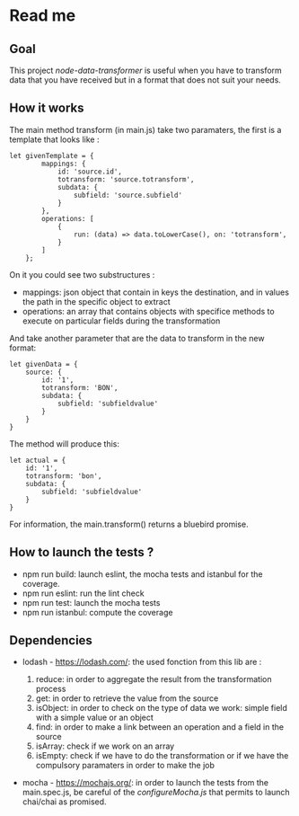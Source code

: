 # Read me

## Goal

This project *node-data-transformer* is useful when you have to transform data that you have received but in a format that does not suit
your needs.

## How it works

The main method transform (in main.js) take two paramaters, the first is a template that looks like :

```
let givenTemplate = {
        mappings: {
            id: 'source.id',
            totransform: 'source.totransform',
            subdata: {
                subfield: 'source.subfield'
            }
        },
        operations: [
            {
                run: (data) => data.toLowerCase(), on: 'totransform',
            }
        ]
    };
```

On it you could see two substructures :

* mappings: json object that contain in keys the destination, and in values the path in the specific object to extract
* operations: an array that contains objects with specifice methods to execute on particular fields during the transformation

And take another parameter that are the data to transform in the new format:

```
let givenData = { 
    source: {
        id: '1',
        totransform: 'BON',
        subdata: {
            subfield: 'subfieldvalue'
        }
    }
}
```

The method will produce this:

```
let actual = { 
    id: '1',
    totransform: 'bon',
    subdata: {
        subfield: 'subfieldvalue'
    }
}
```

For information, the main.transform() returns a bluebird promise.

## How to launch the tests ?

* npm run build: launch eslint, the mocha tests and istanbul for the coverage.
* npm run eslint: run the lint check
* npm run test: launch the mocha tests
* npm run istanbul: compute the coverage

## Dependencies

* lodash - https://lodash.com/: the used fonction from this lib are :

    1. reduce: in order to aggregate the result from the transformation process
    2. get: in order to retrieve the value from the source
    3. isObject: in order to check on the type of data we work: simple field with a simple value or an object
    4. find: in order to make a link between an operation and a field in the source
    5. isArray: check if we work on an array
    6. isEmpty: check if we have to do the transformation or if we have the compulsory paramaters in order to make the job

* mocha - https://mochajs.org/: in order to launch the tests from the main.spec.js, be careful of the *configureMocha.js* that permits to launch chai/chai as promised.
